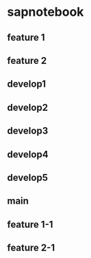 # sapnotebook

## feature 1
## feature 2
## develop1
## develop2
## develop3
## develop4
## develop5
## main
## feature 1-1
## feature 2-1
